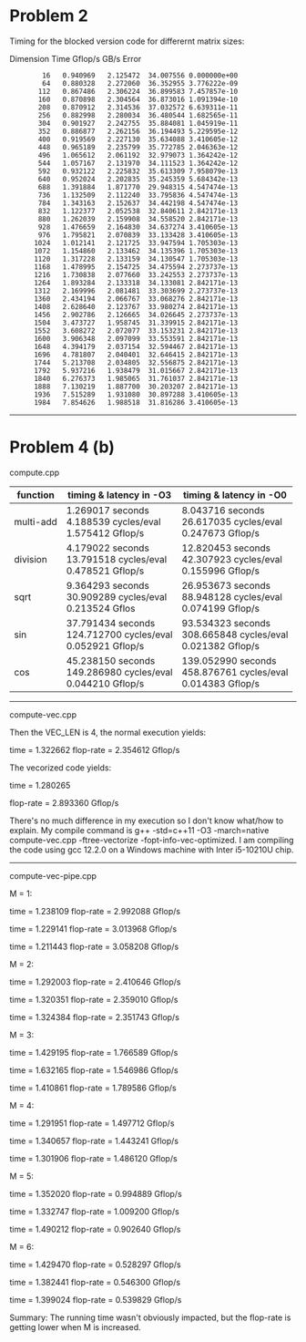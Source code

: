 # Problem 2

Timing for the blocked version code for differernt matrix sizes:

Dimension   		Time 	Gflop/s   		  GB/s    		Error

```
        16   0.940969   2.125472  34.007556 0.000000e+00
        64   0.880328   2.272060  36.352955 3.776222e-09
       112   0.867486   2.306224  36.899583 7.457857e-10
       160   0.870898   2.304564  36.873016 1.091394e-10
       208   0.870912   2.314536  37.032572 6.639311e-11
       256   0.882998   2.280034  36.480544 1.682565e-11
       304   0.901927   2.242755  35.884081 1.045919e-11
       352   0.886877   2.262156  36.194493 5.229595e-12
       400   0.919569   2.227130  35.634088 3.410605e-12
       448   0.965189   2.235799  35.772785 2.046363e-12
       496   1.065612   2.061192  32.979073 1.364242e-12
       544   1.057167   2.131970  34.111523 1.364242e-12
       592   0.932122   2.225832  35.613309 7.958079e-13
       640   0.952024   2.202835  35.245359 5.684342e-13
       688   1.391884   1.871770  29.948315 4.547474e-13
       736   1.132509   2.112240  33.795836 4.547474e-13
       784   1.343163   2.152637  34.442198 4.547474e-13
       832   1.122377   2.052538  32.840611 2.842171e-13
       880   1.262039   2.159908  34.558520 2.842171e-13
       928   1.476659   2.164830  34.637274 3.410605e-13
       976   1.795821   2.070839  33.133428 3.410605e-13
      1024   1.012141   2.121725  33.947594 1.705303e-13
      1072   1.154860   2.133462  34.135396 1.705303e-13
      1120   1.317228   2.133159  34.130547 1.705303e-13
      1168   1.478995   2.154725  34.475594 2.273737e-13
      1216   1.730838   2.077660  33.242553 2.273737e-13
      1264   1.893284   2.133318  34.133081 2.842171e-13
      1312   2.169996   2.081481  33.303699 2.273737e-13
      1360   2.434194   2.066767  33.068276 2.842171e-13
      1408   2.628640   2.123767  33.980274 2.842171e-13
      1456   2.902786   2.126665  34.026645 2.273737e-13
      1504   3.473727   1.958745  31.339915 2.842171e-13
      1552   3.608272   2.072077  33.153231 2.842171e-13
      1600   3.906348   2.097099  33.553591 2.842171e-13
      1648   4.394179   2.037154  32.594467 2.842171e-13
      1696   4.781807   2.040401  32.646415 2.842171e-13
      1744   5.213708   2.034805  32.556875 2.842171e-13
      1792   5.937216   1.938479  31.015667 2.842171e-13
      1840   6.276373   1.985065  31.761037 2.842171e-13
      1888   7.130219   1.887700  30.203207 2.842171e-13
      1936   7.515289   1.931080  30.897288 3.410605e-13
      1984   7.854626   1.988518  31.816286 3.410605e-13
```

---

# Problem 4 (b)

compute.cpp

| function  | timing & latency in -O3                                             | timing & latency in -O0                                              |
| --------- | ------------------------------------------------------------------- | -------------------------------------------------------------------- |
| multi-add | 1.269017 seconds<br />4.188539 cycles/eval<br />1.575412 Gflop/s    | 8.043716 seconds<br />26.617035 cycles/eval<br />0.247673 Gflop/s    |
| division  | 4.179022 seconds<br />13.791518 cycles/eval<br />0.478521 Gflop/s   | 12.820453 seconds<br />42.307923 cycles/eval<br />0.155996 Gflop/s   |
| sqrt      | 9.364293 seconds<br />30.909289 cycles/eval<br />0.213524 Gflos     | 26.953673 seconds<br />88.948128 cycles/eval<br />0.074199 Gflop/s   |
| sin       | 37.791434 seconds<br />124.712700 cycles/eval<br />0.052921 Gflop/s | 93.534323 seconds<br />308.665848 cycles/eval<br />0.021382 Gflop/s  |
| cos       | 45.238150 seconds<br />149.286980 cycles/eval<br />0.044210 Gflop/s | 139.052990 seconds<br />458.876761 cycles/eval<br />0.014383 Gflop/s |

---

compute-vec.cpp

Then the VEC_LEN is 4, the normal execution yields:

time = 1.322662
flop-rate = 2.354612 Gflop/s

The vecorized code yields:

time = 1.280265

flop-rate = 2.893360 Gflop/s

There's no much difference in my execution so I don't know what/how to explain. My compile command is g++ -std=c++11 -O3 -march=native compute-vec.cpp -ftree-vectorize -fopt-info-vec-optimized. I am compiling the code using gcc 12.2.0 on a Windows machine with Inter i5-10210U chip.

---

compute-vec-pipe.cpp


M = 1:


time = 1.238109
flop-rate = 2.992088 Gflop/s

time = 1.229141
flop-rate = 3.013968 Gflop/s

time = 1.211443
flop-rate = 3.058208 Gflop/s


M = 2: 


time = 1.292003
flop-rate = 2.410646 Gflop/s

time = 1.320351
flop-rate = 2.359010 Gflop/s

time = 1.324384
flop-rate = 2.351743 Gflop/s


M = 3:


time = 1.429195
flop-rate = 1.766589 Gflop/s

time = 1.632165
flop-rate = 1.546986 Gflop/s

time = 1.410861
flop-rate = 1.789586 Gflop/s


M = 4:


time = 1.291951
flop-rate = 1.497712 Gflop/s

time = 1.340657
flop-rate = 1.443241 Gflop/s

time = 1.301906
flop-rate = 1.486120 Gflop/s


M = 5:


time = 1.352020
flop-rate = 0.994889 Gflop/s

time = 1.332747
flop-rate = 1.009200 Gflop/s

time = 1.490212
flop-rate = 0.902640 Gflop/s

M = 6:


time = 1.429470
flop-rate = 0.528297 Gflop/s

time = 1.382441
flop-rate = 0.546300 Gflop/s

time = 1.399024
flop-rate = 0.539829 Gflop/s


Summary: The running time wasn't obviously impacted, but the flop-rate is getting lower when M is increased.
